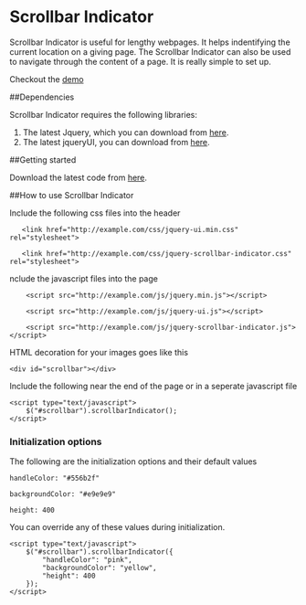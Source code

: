 Scrollbar Indicator
================

Scrollbar Indicator is useful for lengthy webpages. It helps indentifying the current location on a giving page. The Scrollbar Indicator can also be used to navigate through the content of a page. It is really simple to set up.

Checkout the [demo](http://rithychhen.com/jquery/scrollbar)


##Dependencies 

Scrollbar Indicator requires the following libraries:

1. The latest Jquery, which you can download from [here](http://jquery.com/).
2. The latest jqueryUI, you can download from [here](http://jqueryui.com/).

##Getting started

Download the latest code from [here](https://github.com/rithychhen88/scroll-indicator).

##How to use Scrollbar Indicator

Include the following css files into the header

``` 
   <link href="http://example.com/css/jquery-ui.min.css" rel="stylesheet">
   
   <link href="http://example.com/css/jquery-scrollbar-indicator.css" rel="stylesheet">
```

nclude the javascript files into the page
```
	<script src="http://example.com/js/jquery.min.js"></script>

	<script src="http://example.com/js/jquery-ui.js"></script>

	<script src="http://example.com/js/jquery-scrollbar-indicator.js"></script>
```

HTML decoration for your images goes like this
```
<div id="scrollbar"></div>
```

Include the following near the end of the page or in a seperate javascript file
```
<script type="text/javascript">
    $("#scrollbar").scrollbarIndicator();
</script>
```
### Initialization options

The following are the initialization options and their default values
```
handleColor: "#556b2f"

backgroundColor: "#e9e9e9"

height: 400
```

You can override any of these values during initialization.
```
<script type="text/javascript">
    $("#scrollbar").scrollbarIndicator({
        "handleColor": "pink",
        "backgroundColor": "yellow",
        "height": 400
    });
</script>
```

